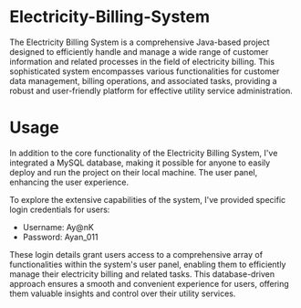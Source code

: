 # Electricity-Billing-System

The Electricity Billing System is a comprehensive Java-based project designed to efficiently handle and manage a wide range of customer information and related processes in the field of electricity billing. This sophisticated system encompasses various functionalities for customer data management, billing operations, and associated tasks, providing a robust and user-friendly platform for effective utility service administration.

# Usage

In addition to the core functionality of the Electricity Billing System, I've integrated a MySQL database, making it possible for anyone to easily deploy and run the project on their local machine. The user panel, enhancing the user experience.

To explore the extensive capabilities of the system, I've provided specific login credentials for users:

- Username: Ay@nK
- Password: Ayan_011

These login details grant users access to a comprehensive array of functionalities within the system's user panel, enabling them to efficiently manage their electricity billing and related tasks. This database-driven approach ensures a smooth and convenient experience for users, offering them valuable insights and control over their utility services.
